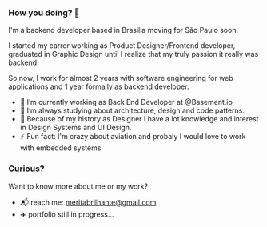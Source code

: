 ### How you doing? 👋

I'm a backend developer based in Brasilia moving for São Paulo soon.

I started my carrer working as Product Designer/Frontend developer, graduated in Graphic Design until I realize that my truly passion it really was backend.

So now, I work for almost 2 years with software engineering for web applications and 1 year formally as backend developer.

- 🔭 I’m currently working as Back End Developer at @Basement.io
- 🌱 I’m always studying about architecture, design and code patterns.
- 🧠 Because of my history as Designer I have a lot knowledge and interest in Design Systems and UI Design.
- ⚡ Fun fact: I'm crazy about aviation and probaly I would love to work with embedded systems.

### Curious?

Want to know more about me or my work?
- 📬 reach me: meritabrilhante@gmail.com
- ✈️ portfolio still in progress...
